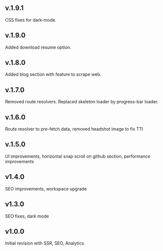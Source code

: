 ## v.1.9.1
CSS fixes for dark-mode.  

## v.1.9.0
Added download resume option.  

## v.1.8.0
Added blog section with feature to scrape web.  

## v.1.7.0
Removed route resolvers. Replaced skeleton loader by progress-bar loader.        

## v.1.6.0
Route resolver to pre-fetch data, removed headshot image to fix TTI      

## v.1.5.0
UI improvements, horizontal snap scroll on github section, performance improvements    

## v1.4.0
SEO improvements, workspace upgrade  

## v1.3.0
SEO fixes, dark mode  

## v1.0.0
Initial revision with SSR, SEO, Analytics  
